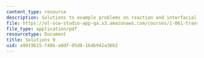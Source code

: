 ```yaml
---
content_type: resource
description: Solutions to example problems on reaction and interfacial exchange.
file: https://ol-ocw-studio-app-qa.s3.amazonaws.com/courses/1-061-transport-processes-in-the-environment-fall-2008/a9919615f48ba0df05d8164b942a36b2_solutions9.pdf
file_type: application/pdf
resourcetype: Document
title: Solutions 9
uid: a9919615-f48b-a0df-05d8-164b942a36b2
---
```

